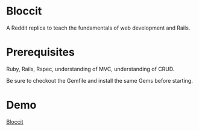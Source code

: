 # Bloccit
A Reddit replica to teach the fundamentals of web development and Rails.

# Prerequisites
Ruby, Rails, Rspec, understanding of MVC, understanding of CRUD.

Be sure to checkout the Gemfile and install the same Gems before starting.

# Demo
<a href="https://fast-sierra-96817.herokuapp.com/">Bloccit</a>
